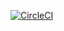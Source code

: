 [![CircleCI](https://dl.circleci.com/status-badge/img/gh/swarajagrawal/project-ml-microservice-kubernetes/tree/main.svg?style=svg)](https://dl.circleci.com/status-badge/redirect/gh/swarajagrawal/project-ml-microservice-kubernetes/tree/main)
